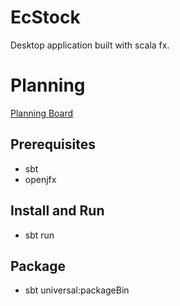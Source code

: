 EcStock
================
Desktop application built with scala fx.

# Planning
[Planning Board](https://github.com/kapit4n/ec-stock/projects/1)

## Prerequisites
* sbt
* openjfx

## Install and Run
* sbt run

## Package
* sbt universal:packageBin
